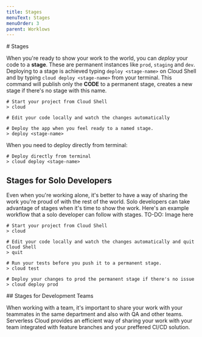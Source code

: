 ```yaml
---
title: Stages
menuText: Stages
menuOrder: 3
parent: Worklows
---
```


# Stages 

When you're ready to show your work to the world, you can _deploy_ your code to a **stage**. These are permanent instances like `prod`, `staging` and `dev`. Deploying to a stage is achieved typing `deploy <stage-name>` on Cloud Shell and by typing `cloud deploy <stage-name>` from your terminal. This command will publish only the **CODE** to a permanent stage, creates a new stage if there's no stage with this name. 

```
# Start your project from Cloud Shell
> cloud

# Edit your code locally and watch the changes automatically

# Deploy the app when you feel ready to a named stage.
> deploy <stage-name>
```

When you need to deploy directly from terminal:

```
# Deploy directly from terminal
> cloud deploy <stage-name>
```

## Stages for Solo Developers 

Even when you're working alone, it's better to have a way of sharing the work you're proud of with the rest of the world. Solo developers can take advantage of stages when it's time to show the work. Here's an example workflow that a solo developer can follow with stages. TO-DO: Image here 


```
# Start your project from Cloud Shell
> cloud

# Edit your code locally and watch the changes automatically and quit Cloud Shell
> quit

# Run your tests before you push it to a permanent stage. 
> cloud test

# Deploy your changes to prod the permanent stage if there's no issue
> cloud deploy prod
```

## Stages for Development Teams

When working with a team, it's important to share your work with your teammates in the same department and also with QA and other teams. Serverless Cloud provides an efficient way of sharing your work with your team integrated with feature branches and your preffered CI/CD solution. 